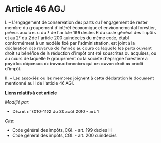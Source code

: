 # Article 46 AGJ

I. – L'engagement de conservation des parts ou l'engagement de rester membre du groupement d'intérêt économique et
environnemental forestier, prévus aux b et c du 2 de l'article 199 decies H du code général des impôts et au 2° du 2 de
l'article 200 quindecies du même code, établi conformément à un modèle fixé par l'administration, est joint à la déclaration
des revenus de l'année au cours de laquelle les parts ouvrant droit au bénéfice de la réduction d'impôt ont été souscrites ou
acquises, ou au cours de laquelle le groupement ou la société d'épargne forestière a payé les dépenses de travaux forestiers
qui ont ouvert droit au crédit d'impôt.

II. – Les associés ou les membres joignent à cette déclaration le document mentionné au II de l'article 46 AGI.

**Liens relatifs à cet article**

_Modifié par_:

  - Décret n°2016-1162 du 26 août 2016 - art. 1

_Cite_:

  - Code général des impôts, CGI. - art. 199 decies H
  - Code général des impôts, CGI. - art. 200 quindecies

